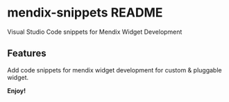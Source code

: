 # mendix-snippets README
Visual Studio Code snippets for Mendix Widget Development

## Features
Add code snippets for mendix widget development for custom & pluggable widget.

**Enjoy!**
